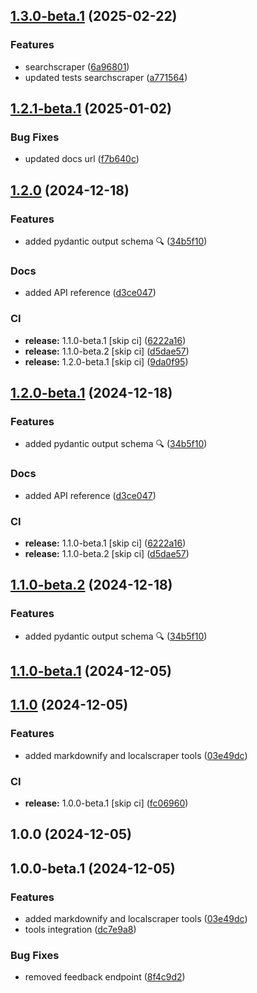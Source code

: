## [1.3.0-beta.1](https://github.com/ScrapeGraphAI/langchain-scrapegraph/compare/v1.2.1-beta.1...v1.3.0-beta.1) (2025-02-22)


### Features

* searchscraper ([6a96801](https://github.com/ScrapeGraphAI/langchain-scrapegraph/commit/6a968015d9c8f4ce798111850b0f000c3317c467))
* updated tests searchscraper ([a771564](https://github.com/ScrapeGraphAI/langchain-scrapegraph/commit/a771564838b637f6aef0277e5ca3d723208d6701))

## [1.2.1-beta.1](https://github.com/ScrapeGraphAI/langchain-scrapegraph/compare/v1.2.0...v1.2.1-beta.1) (2025-01-02)


### Bug Fixes

* updated docs url ([f7b640c](https://github.com/ScrapeGraphAI/langchain-scrapegraph/commit/f7b640c29d9780a30212acb19b09247b765a41ff))

## [1.2.0](https://github.com/ScrapeGraphAI/langchain-scrapegraph/compare/v1.1.0...v1.2.0) (2024-12-18)


### Features

* added pydantic output schema 🔍 ([34b5f10](https://github.com/ScrapeGraphAI/langchain-scrapegraph/commit/34b5f1089059daa25c756b44da593a7c0db97aa9))


### Docs

* added API reference ([d3ce047](https://github.com/ScrapeGraphAI/langchain-scrapegraph/commit/d3ce0470f5c89da910540e42d71afdddd80e8c15))


### CI

* **release:** 1.1.0-beta.1 [skip ci] ([6222a16](https://github.com/ScrapeGraphAI/langchain-scrapegraph/commit/6222a16a2fec477e7a6e610e0fdd4960e7ccd1b5))
* **release:** 1.1.0-beta.2 [skip ci] ([d5dae57](https://github.com/ScrapeGraphAI/langchain-scrapegraph/commit/d5dae575921cfa14daa4ceb887b0d7d037d3773d))
* **release:** 1.2.0-beta.1 [skip ci] ([9da0f95](https://github.com/ScrapeGraphAI/langchain-scrapegraph/commit/9da0f957fa438ec6062ee3fb0cda2023ee262373))

## [1.2.0-beta.1](https://github.com/ScrapeGraphAI/langchain-scrapegraph/compare/v1.1.0...v1.2.0-beta.1) (2024-12-18)


### Features

* added pydantic output schema 🔍 ([34b5f10](https://github.com/ScrapeGraphAI/langchain-scrapegraph/commit/34b5f1089059daa25c756b44da593a7c0db97aa9))


### Docs

* added API reference ([d3ce047](https://github.com/ScrapeGraphAI/langchain-scrapegraph/commit/d3ce0470f5c89da910540e42d71afdddd80e8c15))


### CI

* **release:** 1.1.0-beta.1 [skip ci] ([6222a16](https://github.com/ScrapeGraphAI/langchain-scrapegraph/commit/6222a16a2fec477e7a6e610e0fdd4960e7ccd1b5))
* **release:** 1.1.0-beta.2 [skip ci] ([d5dae57](https://github.com/ScrapeGraphAI/langchain-scrapegraph/commit/d5dae575921cfa14daa4ceb887b0d7d037d3773d))

## [1.1.0-beta.2](https://github.com/ScrapeGraphAI/langchain-scrapegraph/compare/v1.1.0-beta.1...v1.1.0-beta.2) (2024-12-18)


### Features

* added pydantic output schema 🔍 ([34b5f10](https://github.com/ScrapeGraphAI/langchain-scrapegraph/commit/34b5f1089059daa25c756b44da593a7c0db97aa9))

## [1.1.0-beta.1](https://github.com/ScrapeGraphAI/langchain-scrapegraph/compare/v1.0.0...v1.1.0-beta.1) (2024-12-05)

## [1.1.0](https://github.com/ScrapeGraphAI/langchain-scrapegraph/compare/v1.0.0...v1.1.0) (2024-12-05)


### Features

* added markdownify and localscraper tools ([03e49dc](https://github.com/ScrapeGraphAI/langchain-scrapegraph/commit/03e49dce84ef5a1b7a59b6dfd046eb563c14d283))


### CI

* **release:** 1.0.0-beta.1 [skip ci] ([fc06960](https://github.com/ScrapeGraphAI/langchain-scrapegraph/commit/fc06960340c68ff325656074d47b0b793a3b25fe))

## 1.0.0 (2024-12-05)

## 1.0.0-beta.1 (2024-12-05)


### Features

* added markdownify and localscraper tools ([03e49dc](https://github.com/ScrapeGraphAI/langchain-scrapegraph/commit/03e49dce84ef5a1b7a59b6dfd046eb563c14d283))
* tools integration ([dc7e9a8](https://github.com/ScrapeGraphAI/langchain-scrapegraph/commit/dc7e9a8fbf4e88bb79e11a9253428b2f61fa1293))


### Bug Fixes

* removed feedback endpoint ([8f4c9d2](https://github.com/ScrapeGraphAI/langchain-scrapegraph/commit/8f4c9d235eabeae48773e7394d30f93ccc8f8dc4))
